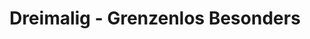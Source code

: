 ---
title: "Dreimalig - Grenzenlos Besonders"
url: /freyung/dreimalig-grenzenlos-besonders/
shop: Andenken
---